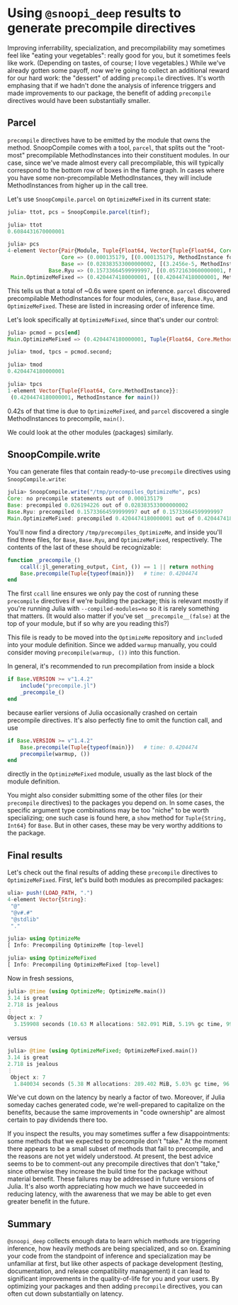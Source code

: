 # Using `@snoopi_deep` results to generate precompile directives

Improving inferrability, specialization, and precompilability may sometimes feel like "eating your vegetables": really good for you, but it sometimes feels like work.  (Depending on tastes, of course; I love vegetables.)
While we've already gotten some payoff, now we're going to collect an additional reward for our hard work: the "dessert" of adding `precompile` directives.
It's worth emphasing that if we hadn't done the analysis of inference triggers and made improvements to our package, the benefit of adding `precompile` directives would have been substantially smaller.

## Parcel

`precompile` directives have to be emitted by the module that owns the method.
SnoopCompile comes with a tool, `parcel`, that splits out the "root-most" precompilable MethodInstances into their constituent modules.
In our case, since we've made almost every call precompilable, this will typically correspond to the bottom row of boxes in the flame graph.
In cases where you have some non-precompilable MethodInstances, they will include MethodInstances from higher up in the call tree.

Let's use `SnoopCompile.parcel` on `OptimizeMeFixed` in its current state:

```julia
julia> ttot, pcs = SnoopCompile.parcel(tinf);

julia> ttot
0.6084431670000001

julia> pcs
4-element Vector{Pair{Module, Tuple{Float64, Vector{Tuple{Float64, Core.MethodInstance}}}}}:
                 Core => (0.000135179, [(0.000135179, MethodInstance for (NamedTuple{(:sizehint,), T} where T<:Tuple)(::Tuple{Int64}))])
                 Base => (0.028383533000000002, [(3.2456e-5, MethodInstance for getproperty(::IOBuffer, ::Symbol)), (4.7474e-5, MethodInstance for ==(::Type, ::Nothing)), (5.7944e-5, MethodInstance for typeinfo_eltype(::Type)), (0.00039092299999999994, MethodInstance for show(::IOContext{IOBuffer}, ::Any)), (0.000433143, MethodInstance for IOContext(::IOBuffer, ::IOContext{Base.TTY})), (0.000484984, MethodInstance for Pair{Symbol, DataType}(::Any, ::Any)), (0.000742383, MethodInstance for print(::IOContext{Base.TTY}, ::String, ::String, ::Vararg{String, N} where N)), (0.001293705, MethodInstance for Pair(::Symbol, ::Type)), (0.0018914350000000003, MethodInstance for show(::IOContext{IOBuffer}, ::UInt16)), (0.010604793000000001, MethodInstance for show(::IOContext{IOBuffer}, ::Tuple{String, Int64})), (0.012404293, MethodInstance for show(::IOContext{IOBuffer}, ::Vector{Int64}))])
             Base.Ryu => (0.15733664599999997, [(0.05721630600000001, MethodInstance for writeshortest(::Vector{UInt8}, ::Int64, ::Float32, ::Bool, ::Bool, ::Bool, ::Int64, ::UInt8, ::Bool, ::UInt8, ::Bool, ::Bool)), (0.10012033999999997, MethodInstance for show(::IOContext{IOBuffer}, ::Float32))])
 Main.OptimizeMeFixed => (0.4204474180000001, [(0.4204474180000001, MethodInstance for main())])
```

This tells us that a total of ~0.6s were spent on inference.
`parcel` discovered precompilable MethodInstances for four modules, `Core`, `Base`, `Base.Ryu`, and `OptimizeMeFixed`.
These are listed in increasing order of inference time.

Let's look specifically at `OptimizeMeFixed`, since that's under our control:

```julia
julia> pcmod = pcs[end]
Main.OptimizeMeFixed => (0.4204474180000001, Tuple{Float64, Core.MethodInstance}[(0.4204474180000001, MethodInstance for main())])

julia> tmod, tpcs = pcmod.second;

julia> tmod
0.4204474180000001

julia> tpcs
1-element Vector{Tuple{Float64, Core.MethodInstance}}:
 (0.4204474180000001, MethodInstance for main())
```

0.42s of that time is due to `OptimizeMeFixed`, and `parcel` discovered a single MethodInstances to precompile, `main()`.

We could look at the other modules (packages) similarly.

## SnoopCompile.write

You can generate files that contain ready-to-use `precompile` directives using `SnoopCompile.write`:

```julia
julia> SnoopCompile.write("/tmp/precompiles_OptimizeMe", pcs)
Core: no precompile statements out of 0.000135179
Base: precompiled 0.026194226 out of 0.028383533000000002
Base.Ryu: precompiled 0.15733664599999997 out of 0.15733664599999997
Main.OptimizeMeFixed: precompiled 0.4204474180000001 out of 0.4204474180000001
```

You'll now find a directory `/tmp/precompiles_OptimizeMe`, and inside you'll find three files, for `Base`, `Base.Ryu`, and `OptimizeMeFixed`, respectively.
The contents of the last of these should be recognizable:

```julia
function _precompile_()
    ccall(:jl_generating_output, Cint, ()) == 1 || return nothing
    Base.precompile(Tuple{typeof(main)})   # time: 0.4204474
end
```

The first `ccall` line ensures we only pay the cost of running these `precompile` directives if we're building the package; this is relevant mostly if you're running Julia with `--compiled-modules=no` so it is rarely something that matters.
(It would also matter if you've set `__precompile__(false)` at the top of your module, but if so why are you reading this?)

This file is ready to be moved into the `OptimizeMe` repository and `include`d into your module definition.
Since we added `warmup` manually, you could consider moving `precompile(warmup, ())` into this function.

In general, it's recommended to run precompilation from inside a block

```julia
if Base.VERSION >= v"1.4.2"
    include("precompile.jl")
    _precompile_()
end
```

because earlier versions of Julia occasionally crashed on certain precompile directives.
It's also perfectly fine to omit the function call, and use

```julia
if Base.VERSION >= v"1.4.2"
    Base.precompile(Tuple{typeof(main)})   # time: 0.4204474
    precompile(warmup, ())
end
```

directly in the `OptimizeMeFixed` module, usually as the last block of the module definition.

You might also consider submitting some of the other files (or their `precompile` directives) to the packages you depend on.
In some cases, the specific argument type combinations may be too "niche" to be worth specializing; one such case is found here, a `show` method for `Tuple{String, Int64}` for `Base`.
But in other cases, these may be very worthy additions to the package.

## Final results

Let's check out the final results of adding these `precompile` directives to `OptimizeMeFixed`.
First, let's build both modules as precompiled packages:

```julia
ulia> push!(LOAD_PATH, ".")
4-element Vector{String}:
 "@"
 "@v#.#"
 "@stdlib"
 "."

julia> using OptimizeMe
[ Info: Precompiling OptimizeMe [top-level]

julia> using OptimizeMeFixed
[ Info: Precompiling OptimizeMeFixed [top-level]
```

Now in fresh sessions,

```julia
julia> @time (using OptimizeMe; OptimizeMe.main())
3.14 is great
2.718 is jealous
⋮
Object x: 7
  3.159908 seconds (10.63 M allocations: 582.091 MiB, 5.19% gc time, 99.67% compilation time)
```

versus

```julia
julia> @time (using OptimizeMeFixed; OptimizeMeFixed.main())
3.14 is great
2.718 is jealous
⋮
 Object x: 7
  1.840034 seconds (5.38 M allocations: 289.402 MiB, 5.03% gc time, 96.70% compilation time)
```

We've cut down on the latency by nearly a factor of two.
Moreover, if Julia someday caches generated code, we're well-prepared to capitalize on the benefits, because the same improvements in "code ownership" are almost certain to pay dividends there too.

If you inspect the results, you may sometimes suffer a few disappointments: some methods that we expected to precompile don't "take."
At the moment there appears to be a small subset of methods that fail to precompile, and the reasons are not yet widely understood.
At present, the best advice seems to be to comment-out any precompile directives that don't "take," since otherwise they increase the build time for the package without material benefit.
These failures may be addressed in future versions of Julia.
It's also worth appreciating how much we have succeeded in reducing latency, with the awareness that we may be able to get even greater benefit in the future.

## Summary

`@snoopi_deep` collects enough data to learn which methods are triggering inference, how heavily methods are being specialized, and so on.
Examining your code from the standpoint of inference and specialization may be unfamiliar at first, but like other aspects of package development (testing, documentation, and release compatibility management) it can lead to significant improvements in the quality-of-life for you and your users.
By optimizing your packages and then adding `precompile` directives, you can often cut down substantially on latency.
